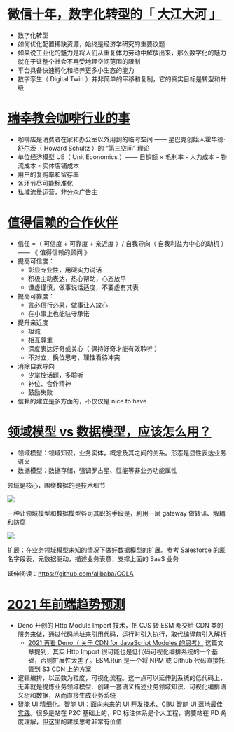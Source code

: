 # [微信十年，数字化转型的「 大江大河 」](https://mp.weixin.qq.com/s/lHs-Q-qYeY-xOMhlI1MrCQ)

- 数字化转型
- 如何优化配置稀缺资源，始终是经济学研究的重要议题
- 如果说工业化的魅力是将人们从重复体力劳动中解放出来，那么数字化的魅力就在于让整个社会不再受地理空间范围的限制
- 平台具备快速孵化和培养更多小生态的能力
- 数字孪生（ Digital Twin ）并非简单的平移和复制，它的真实目标是转型和升级

# [瑞幸教会咖啡行业的事](https://mp.weixin.qq.com/s/g2aiR-Kb6hv9mT3gAg-CSQ)

- 咖啡店是消费者在家和办公室以外用到的临时空间 —— 星巴克创始人霍华德·舒尔茨（ Howard Schultz ）的 “第三空间” 理论
- 单位经济模型 UE（ Unit Economics ）—— 日销额 × 毛利率 - 人力成本 - 物流成本 - 实体店铺成本
- 用户的复购率和留存率
- 各环节尽可能标准化
- 私域流量运营，非分众广告主

# [值得信赖的合作伙伴](https://mp.weixin.qq.com/s/uCH2wnrpQvdFf97ICSaXAA)

- 信任 =（ 可信度 + 可靠度 + 亲近度 ）/ 自我导向（ 自我利益为中心的动机 ） —— 《 值得信赖的顾问 》
- 提高可信度：
  - 彰显专业性，用硬实力说话
  - 积极主动表达，热心帮助，心态放平
  - 谦虚谨慎，做事说话适度，不要虚有其表
- 提高可靠度：
  - 言必信行必果，做事让人放心
  - 在小事上也能驻守承诺
- 提升亲近度
  - 坦诚
  - 相互尊重
  - 深度表达好奇或关心（ 保持好奇才能有效聆听 ）
  - 不对立，换位思考，理性看待冲突
- 消除自我导向
  - 少掌控话题，多聆听
  - 补位、合作精神
  - 鼓励失败
- 信赖的建立是多方面的，不仅仅是 nice to have

# [领域模型 vs 数据模型，应该怎么用？](https://mp.weixin.qq.com/s/Wt2Fssm8kd8b8evVD9aujA)

- 领域模型：领域知识，业务实体，概念及其之间的关系。形态是显性表达业务语义
- 数据模型：数据存储，强调罗占星、性能等非业务功能属性

领域是核心，围绕数据的是技术细节

![](https://mmbiz.qpic.cn/mmbiz_jpg/Z6bicxIx5naKibkYRKlteh0EeWBbhYkdEmCpIBgUiav8ka7JnxyqOPH1RhHeUx2TGicia1CtpbsUx6dLHu4CcFiaJcOg/640)

一种让领域模型和数据模型各司其职的手段是，利用一层 gateway 做转译、解耦和防腐

![](https://mmbiz.qpic.cn/mmbiz_jpg/Z6bicxIx5naKibkYRKlteh0EeWBbhYkdEmh5uicbPolPicNFmmgGj2oORRKiaoBkzXdsyqcEclvSyqclmIXvZ8D62oA/640)

扩展：在业务领域模型未知的情况下做好数据模型的扩展。参考 Salesforce 的匿名字段表，元数据驱动，描述业务表意，支撑上面的 SaaS 业务

延伸阅读：https://github.com/alibaba/COLA

# [2021 年前端趋势预测](https://mp.weixin.qq.com/s/OAKvV3HHkIEnzXdvuiCkuA)

- Deno 开创的 Http Module Import 技术，把 CJS 转 ESM 都交给 CDN 类的服务来做，通过代码地址来引用代码，运行时引入执行，取代编译前引入解析
  - [2021 再看 Deno（ 关于 CDN for JavaScript Modules 的思考）](https://mp.weixin.qq.com/s/EzmNQ_oqxUuPQFfZYJWDzA) 这篇文章提到，其实 Http Import 很可能也是低代码可视化编排系统的一个基础，否则扩展性太差了。ESM.Run 是一个将 NPM 或 Github 代码直接托管到 S3 CDN 上的方案
- 逻辑编排，以函数为粒度，可视化流程。这一点可以延伸到系统的低代码上，无非就是提炼业务领域模型、创建一套语义描述业务领域知识、可视化编排语义树和数据，从而直接生成业务系统
- 智能 UI 精细化。[智能 UI：面向未来的 UI 开发技术](https://mp.weixin.qq.com/s/1RNEQb8N68Muu6YmFa-QrQ)、[CBU 智能 UI 落地最佳实践](https://juejin.cn/post/6889305339172323336)。很多是站在 P2C 基础上的，PD 标注体系是个大工程，需要站在 PD 角度理解，但这里的建模思考非常有价值
